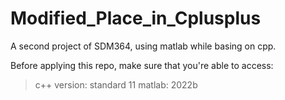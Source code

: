 # Modified_Place_in_Cplusplus
A second project of SDM364, using matlab while basing on cpp.

Before applying this repo, make sure that you're able to access:

> c++ version: standard 11
> matlab: 2022b
